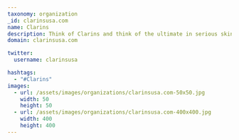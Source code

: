```yaml
---
taxonomy: organization
_id: clarinsusa.com
name: Clarins
description: Think of Clarins and think of the ultimate in serious skincare and salon treatments. Clarins' products are based on pure plant extracts and essential oils and feature award-winning solutions for the face and body that really do deliver. 
domain: clarinsusa.com

twitter:
  username: clarinsusa

hashtags:
  - "#Clarins"
images:
  - url: /assets/images/organizations/clarinsusa.com-50x50.jpg
    width: 50
    height: 50
  - url: /assets/images/organizations/clarinsusa.com-400x400.jpg
    width: 400
    height: 400
---
```

